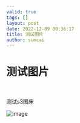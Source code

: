```yaml
---
valid: true
tags: []
layout: post
date: 2022-12-09 00:36:17
title: 测试图片
author: sumcai
---
```

# 测试图片

‍

测试s3图床

​![image](https://blogbucket.ax0kqy8quzyr.compat.objectstorage.ap-osaka-1.oraclecloud.com/blog/2e24f168d8c736c022b9f844825ed702.png)​
